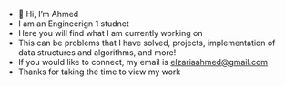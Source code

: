 - 👋 Hi, I’m Ahmed 
- I am an Engineerign 1 studnet
- Here you will find what I am currently working on
- This can be problems that I have solved, projects, implementation of data structures and algorithms, and more!
- If you would like to connect, my email is elzariaahmed@gmail.com
- Thanks for taking the time to view my work

<!---
AHMEDELZARIA/AHMEDELZARIA is a ✨ special ✨ repository because its `README.md` (this file) appears on your GitHub profile.
You can click the Preview link to take a look at your changes.
--->
